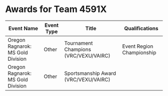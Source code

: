 # Awards for Team 4591X

| Event Name | Event Type | Title | Qualifications |
|------------|------------|-------|----------------|
| Oregon Ragnarok: MS Gold Division | Other | Tournament Champions (VRC/VEXU/VAIRC) | Event Region Championship |
| Oregon Ragnarok: MS Gold Division | Other | Sportsmanship Award (VRC/VEXU/VAIRC) |  |
